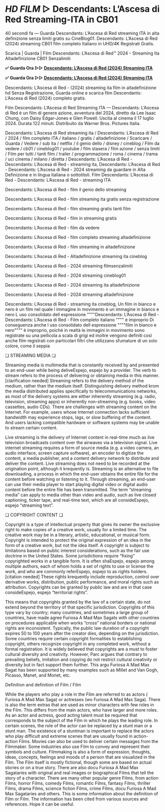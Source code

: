 # *HD FILM* ▷ Descendants: L’Ascesa di Red Streaming-ITA in CB01

40 secondi fa — Guarda Descendants: L’Ascesa di Red streaming ITA in alta definizione senza limiti gratis su CineBlog01. Descendants: L’Ascesa di Red (2024) streaming CB01 film completo Italiano in UHD/4K Registrati Gratis.

Scarica | Guarda | Film Descendants: L’Ascesa di Red™ 2024 - Streaming Ita Altadefinizione CB01 Senzalimiti

**✅ Guarda Ora ▷▷ [Descendants: L’Ascesa di Red (2024) Streaming ITA](https://is.gd/2sS9mg)** 

**✅ Guarda Ora ▷▷ [Descendants: L’Ascesa di Red (2024) Streaming ITA](https://is.gd/2sS9mg)** 

Descendants: L’Ascesa di Red - (2024) streaming ita film in altadefinizione hd Senza Registrazione, Guarda online e scarica film Descendants: L’Ascesa di Red (2024) completo gratis.

Film Descendants: L’Ascesa di Red Streaming ITA — Descendants: L’Ascesa di Red è un film di genere azione, avventura del 2024, diretto da Lee Isaac Chung, con Daisy Edgar-Jones e Glen Powell. Uscita al cinema il 17 luglio 2024. Durata 122 minuti. Distribuito da Warner Bros. Pictures Italia.

Descendants: L’Ascesa di Red streaming ita / Descendants: L’Ascesa di Red / 2024 / film completo ITA / italiano / gratis / altadefinizione / Scaricare / Guarda / Vedere / sub ita / netflix / il genio dello / disney / cineblog / Film da vedere / cb01 / cineblog01 / youtube / film stasera / film azione / senza limiti / Film per tutti / tanti film / trailer / programmazione / roma / cinema / trama / uci cinema / milano / diretta / Descendants: L’Ascesa di Red - Descendants: L’Ascesa di Red - streaming ita, Descendants: L’Ascesa di Red - Descendants: L’Ascesa di Red - 2024 streaming da guardare in Alta Definizione e in lingua italiana o sottotitoli. Film Descendants: L’Ascesa di Red - Descendants: L’Ascesa di Red - streaming ITA

Descendants: L’Ascesa di Red - film il genio dello streaming

Descendants: L’Ascesa di Red - film streaming ita gratis senza registrazione

Descendants: L’Ascesa di Red - film streaming gratis tanti film

Descendants: L’Ascesa di Red - film in streaming gratis

Descendants: L’Ascesa di Red - film da vedere

Descendants: L’Ascesa di Red - film completo streaming altadefinizione

Descendants: L’Ascesa di Red - film streaming in altadefinizione

Descendants: L’Ascesa di Red - Altadefinizione streaming ita cineblog

Descendants: L’Ascesa di Red - 2024 streaming filmsenzalimiti

Descendants: L’Ascesa di Red - 2024 streaming cineblog01

Descendants: L’Ascesa di Red - 2024 streaming ita altadefinizione

Descendants: L’Ascesa di Red - 2024 streaming altadefinizione

Descendants: L’Ascesa di Red - streaming ita cineblog, Un film in bianco e nero è un film nel quale l immagine in movimento è un immagine in bianco e nero L uso consolidato dell espressione """"Descendants: L’Ascesa di Red - Descendants: L’Ascesa di Red - Film completo italiano """" è improprio Di conseguenza anche l uso consolidato dell espressione """"film in bianco e nero"""" è improprio, poiché in realtà le immagini in movimento sono registrate su una pellicola a scala di grigi ed inoltre vengono definiti così anche film registrati con particolari filtri che utilizzano sfumature di un solo colore, come il seppia

❏ STREAMING MEDIA ❏

Streaming media is multimedia that is constantly received by and presented to an end-user while being deliveEspejo, espejo by a provider. The verb to stream refers to the process of delivering or obtaining media in this manner.[clarification needed] Streaming refers to the delivery method of the medium, rather than the medium itself. Distinguishing delivery method krom the media distributed applies specifically to telecommunications networks, as most of the delivery systems are either inherently streaming (e.g. radio, television, streaming apps) or inherently non-streaming (e.g. books, video cassettes, audio CDs). There are challenges with streaming content on the Internet. For example, users whose Internet connection lacks sufficient bandwidth may experience stops, lags, or slow buffering of the content. And users lacking compatible hardware or software systems may be unable to stream certain content.

Live streaming is the delivery of Internet content in real-time much as live television broadcasts content over the airwaves via a television signal. Live internet streaming requires a form of source media (e.g. a video camera, an audio interface, screen capture software), an encoder to digitize the content, a media publisher, and a content delivery network to distribute and deliver the content. Live streaming does not need to be recorded at the origination point, although it krequently is. Streaming is an alternative to file downloading, a process in which the end-user obtains the entire file for the content before watching or listening to it. Through streaming, an end-user can use their media player to start playing digital video or digital audio content before the entire file has been transmitted. The term “streaming media” can apply to media other than video and audio, such as live closed captioning, ticker tape, and real-time text, which are all consideEspejo, espejo “streaming text”.

❏ COPYRIGHT CONTENT ❏

Copyright is a type of intellectual property that gives its owner the exclusive right to make copies of a creative work, usually for a limited time. The creative work may be in a literary, artistic, educational, or musical form. Copyright is intended to protect the original expression of an idea in the form of a creative work, but not the idea itself. A copyright is subject to limitations based on public interest considerations, such as the fair use doctrine in the United States. Some jurisdictions require “fixing” copyrighted works in a tangible form. It is often shaEspejo, espejo among multiple authors, each of whom holds a set of rights to use or license the work, and who are commonly referEspejo, espejo to as rights holders.[citation needed] These rights krequently include reproduction, control over derivative works, distribution, public performance, and moral rights such as attribution. Copyrights can be granted by public law and are in that case consideEspejo, espejo “territorial rights”.

This means that copyrights granted by the law of a certain state, do not extend beyond the territory of that specific jurisdiction. Copyrights of this type vary by country; many countries, and sometimes a large group of countries, have made agree Furiosa A Mad Max Sagats with other countries on procedures applicable when works “cross” national borders or national rights are inconsistent. Typically, the public law duration of a copyright expires 50 to 100 years after the creator dies, depending on the jurisdiction. Some countries require certain copyright formalities to establishing copyright, others recognize copyright in any completed work, without a formal registration. It is widely believed that copyrights are a must to foster cultural diversity and creativity. However, Parc argues that contrary to prevailing beliefs, imitation and copying do not restrict cultural creativity or diversity but in fact support them further. This argu Furiosa A Mad Max Sagat has been supported by many examples such as Millet and Van Gogh, Picasso, Manet, and Monet, etc.

Definition and definition of Film / Film

While the players who play a role in the Film are referred to as actors ( Furiosa A Mad Max Saga) or actresses (wo Furiosa A Mad Max Saga). There is also the term extras that are used as minor characters with few roles in the Film. This differs from the main actors, who have larger and more roles. As an actor and actress, good acting talent must be required that corresponds to the subject of the Film in which he plays the leading role. In certain scenes, the role of the actor can be replaced by a stunt man or a stunt man. The existence of a stuntman is important to replace the actors who play difficult and extreme scenes that are usually found in action-action Films. Movies can also be used to deliver certain messages from the Filmmaker. Some industries also use Film to convey and represent their symbols and culture. Filmmaking is also a form of expression, thoughts, ideas, concepts, feelings and moods of a person that are visualized in the Film. The Film itself is mostly fictional, though some are based on actual stories or on a true story. There are also docu Furiosa A Mad Max Sagataries with original and real images or biographical Films that tell the story of a character. There are many other popular genre Films, from action Films, horror Films, comedy Films, romantic Films, fantasy Films, thriller Films, drama Films, science fiction Films, crime Films, docu Furiosa A Mad Max Sagataries and others. This is some information about the definition of Film or Film. The information has been cited from various sources and references. Hope it can be useful.
